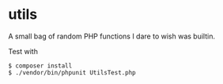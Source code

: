 
# utils

A small bag of random PHP functions I dare to wish was builtin.

Test with

    $ composer install
    $ ./vendor/bin/phpunit UtilsTest.php

